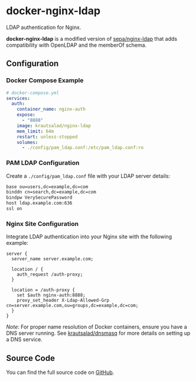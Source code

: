 # docker-nginx-ldap

LDAP authentication for Nginx.

**docker-nginx-ldap** is a modified version of [sepa/nginx-ldap](https://hub.docker.com/r/sepa/nginx-ldap) that adds compatibility with OpenLDAP and the memberOf schema.

## Configuration

### Docker Compose Example

```yml
# docker-compose.yml
services:
  auth:
    container_name: nginx-auth
    expose:
      - "8888"
    image: krautsalad/nginx-ldap
    mem_limit: 64m
    restart: unless-stopped
    volumes:
      - ./config/pam_ldap.conf:/etc/pam_ldap.conf:ro
```

### PAM LDAP Configuration

Create a `./config/pam_ldap.conf` file with your LDAP server details:

```txt
base ou=users,dc=example,dc=com
binddn cn=search,dc=example,dc=com
bindpw VerySecurePassword
host ldap.example.com:636
ssl on
```

### Nginx Site Configuration

Integrate LDAP authentication into your Nginx site with the following example:

```nginx
server {
  server_name server.example.com;

  location / {
    auth_request /auth-proxy;
  }

  location = /auth-proxy {
    set $auth nginx-auth:8888;
    proxy_set_header X-Ldap-Allowed-Grp cn=server.example.com,ou=groups,dc=example,dc=com;
  }
}
```

*Note*: For proper name resolution of Docker containers, ensure you have a DNS server running. See [krautsalad/dnsmasq](https://hub.docker.com/r/krautsalad/dnsmasq) for more details on setting up a DNS service.

## Source Code

You can find the full source code on [GitHub](https://github.com/krautsalad/docker-nginx-ldap).
